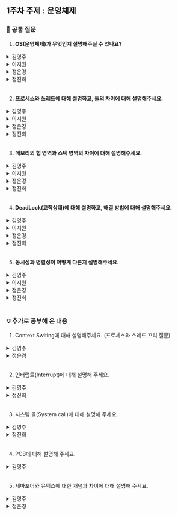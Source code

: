 ## 1주차 주제 : 운영체제

### 🎨 공통 질문 

1. **OS(운영체제)가 무엇인지 설명해주실 수 있나요?**

<details>
  <summary>김영주</summary>

  > 운영체제란 <u>하드웨어</u>를 사용하기 쉽게 만들어주는 인터페이스입니다. 사용자가 <u>효율적</u>으로 쓸 수 있게 <u>관리</u>해줍니다.

</details>

<details>
  <summary>이지원</summary>
  
  > 운영체제(OS, Operating System) : 컴퓨터 시스템의 핵심 소프트웨어로, 컴퓨터 하드웨어와 응용 프로그램 간의 상호작용을 관리하고 제어하는 역할
> 
</details>

<details>
  <summary>정은경</summary>
  
  > 운영체제는 사용자가 컴퓨터를 편리하고 효과적으로 사용할 수 있도록 환경을 제공하는 시스템 소프트웨어라고 할 수 있습니다.

</details>

<details>
  <summary>정진희</summary>
  
  > 운영체제(OS, Operating System)는 컴퓨터 시스템의 핵심 소프트웨어로 컴퓨터 하드웨어 자원을 관리하고, 사용자와 하드웨어 간의 상호 작용을 중재하고 제어하는 역할을 합니다.
</details>


</br>

2. **프로세스와 쓰레드에 대해 설명하고, 둘의 차이에 대해 설명해주세요.**

<details>
  <summary>김영주</summary>

  > <b>프로세스</b>란 <u>운영체제</u>로부터 자원을 할당받은 작업의 단위입니다. 운영 체제에서 각 개별로 <u>Code, Data, Stack, Heap</u>의 형식으로 할당 받습니다.</br></br> <b>스레드</b>란 <u>프로세스</u>가 할당받은 자원을 이용하는 실행 흐름의 단위입니다. 스레드는 <u>Stack</u>은 개별로 할당 받고, <u>Code, Data, Heap</u>은 자원을 공유합니다.

</br>

**✅ 해당 파트는 추가 질문이 들어오면 답할 예상 답안입니다.** 

> <b>멀티 프로세스</b>란 <u>하나의 프로그램</U>을 <u>여러 개의 프로세스로 구성</u>하여 각 프로세스가 <b>병렬적으로 작업을 수행</b>합니다. </br></br> <b>장점</b>으로는 안전성이 있고, <b>단점</b>으로는 각각 독립된 메모리 영역을 갖고 있어 <u>작업량이 많을수록 오버헤드가 발생</u>합니다. <u>Context Switching으로 인한 성능 저하도 발생</u>할 수 있습니다.

> <b>멀티 스레드</b>란 <u>하나의 응용 프로그램</u>에서 <u>여러 스레드를 구성</u>해 각 스레드가 <b>하나의 작업을 처리</b>하는 것입니다.</br></br>
<b>장점</b>으로는 독립적인 프로세스에 비해 공유 메모리만큼 시간, 자원 손실이 감소하고, 전역 변수와 정적 변수에 대한 자료 공유가 가능합니다.
<b>단점</b>으로는 안정성 문제, <b>하나의 스레드가 데이터 공간을 망가트리면, 모든 스레드가 작동 불능 상태가 됩니다.</b>
 
</details>

<details>
  <summary>이지원</summary>
  
  **프로세스**는 독립적인 실행 단위로, 메인 메모리(주기억장치)에 적재되어 실행되는 프로그램을 의미하고, **쓰레드**는 프로세스 내에서 실행되는 작은 실행 단위입니다.

프로세스는 메모리 영역을 다른 프로세스와 공유하지 않기 때문에 한 프로세스에서 오류가 생기더라도 다른 프로세스에 영향을 주지 않습니다.

반면 쓰레드는 메모리 영역을 공유하기 때문에 한 쓰레드에서 오류가 생기면 나머지 프로세스 내의 쓰레드에 영향을 줄 수 있습니다.
</details>

<details>
  <summary>정은경</summary>
  
  > 프로세스는 프로그램을 메모리 상에서 실행 중인 독립적인 작업 단위입니다. 스레드는 프로세스 안에서 실행되는 여러 흐름 단위입니다. </br>
  따라서 프로세스는 프로그램의 실행 단위이고 스레드는 프로세스 내부의 실행 흐름 단위입니다.
> 
</details>

<details>
  <summary>정진희</summary>
  <!-- 내용 -->
</details>

</br>

3. **메모리의 힙 영역과 스택 영역의 차이에 대해 설명해주세요.**

<details>
  <summary>김영주</summary>

> <b>HEAP 영역</b>은 <b>프로그래머가 자율적으로 메모리 크기를 할당</b>할 수 있는 영역입니다. 또한, 힙은 할당된 영역을 반납해줘야 하므로 <u>동적할당 영역</u>에 속합니다. 

> <b>STACK 영역</b>은 <b>지역변수가 할당되는 영역</b>으로 함수가 호출되면 할당되었습니다. <u>함수의 종료시 반납되는 영역</u>입니다.

</br>

**➕ HEAP과 STACK 영역 설명 추가로 덧붙일 수 있는 내용**

> HEAP 영역은 런타임 시 크기가 결정되며, 크기가 제한되어 있지 않습니다. 주소 할당은 낮은 주소에서 높은 주소로 채워집니다. </br></br> STACK 영역은 컴파일 시 크기가 결정됩니다. 주소 할당은 높은 주소에서 낮은 주소로 할당됩니다. 힙에 비해 빠르고, 종료에 따라 소멸되므로 별다른 관리가 필요 없습니다.

>메모리의 위쪽에 위치할수록 낮은 주소입니다. 

</details>

<details>
  <summary>이지원</summary>
  
  **힙 영역**은 프로그래머가 직접 공간을 할당, 해제하는 메모리 공간, new 연산자로 생성된 객체(동적으로 생성된 변수)가 저장되는 공간, 낮은 주소에서 높은 주소로 메모리 할당됨

**스택 영역**은 프로그램이 자동으로 사용하는 임시 메모리 영역, 지역 변수와 매개 변수가 함수 호출 시 저장되고, 함수 호출이 완료되면 메모리가 해제됨, 높은 주소에서 낮은 주소로 메모리 할당됨
</details>

<details>
  <summary>정은경</summary>

  > 힙과 스택은 컴파일 시 메모리가 할당되었다가 반납되는 영역입니다. </br>
  힙에는 동적으로 생성된 변수가 저장되고, 따로 크기가 제한되지 않습니다. 직접 생성된 변수가 저장되기에 직접 변수를 제거해주며 관리해줘야 합니다. </br>
  스택에는 지역변수, 매개변수가 저장됩니다. 힙과 달리 크기가 제한되어 있고, 함수가 종료되면 자동으로 소멸하기 때문에 따로 관리해줄 필요는 없습니다.
</details>

<details>
  <summary>정진희</summary>

> 스택 영역은 함수의 호출과 관련된 지역 변수와 매개 변수가 저장되는 영역입니다. </br>
컴파일 타임에 크기가 결정되며 함수의 호출로 할당되고, 호출이 완료되면 소멸합니다. </br>
메모리 관리(할당과 해제)가 자동으로 이루어지기에, 개발자가 별도로 관리하지 않아도 됩니다.</br>

> 힙 영역은 사용자가 직접 관리할 수 있는 메모리 영역으로 동적 메모리 할당이 이루어집니다.</br>
사용자에 의해 메모리 공간이 런타임에 동적으로 할당되고 해제됩니다.</br>
메모리 할당과 해제가 스택보다 복잡하고 느리며 개발자가 직접 메모리를 할당하고, 해제해야 합니다.
</details>

</br>

4. **DeadLock(교착상태)에 대해 설명하고, 해결 방법에 대해 설명해주세요.**

<details>
  <summary>김영주</summary>
  
> <b>데드락</b>이란 <u>두 개 이상의 프로세스나 스레드가 서로 자원을 얻지 못해서 다음 처리를 하지 못하는 상태 시스템적으로 한정된 자원을 여러 곳에서 사용하려고 할 때 발생</u>합니다. <b>무한히 다음 자원을 기다리게 되는 상태</b>를 말합니다.


> 데드락이 일어나는 경우에는 4가지의 발생 조건이 있습니다. </br></br>
• <b>상호 배제(Mutual exclusion) :</b> 자원은 한번에 한 프로세스만 사용할 수 있다.
</br>• <b>점유 대기(Hold and wait) :</b> 최소한 하나의 자원을 점유하고 있으면서 다른 프로세스에 할당되어 사용하고 있는 자원을 추가로 점유하기 위해 대기하는 프로세스가 존재해야 한다.
</br><b>• 비선점(No preemption) :</b> 다른 프로세스에 할당된 자원은 사용이 끝날 때까지 강제로 빼앗을 수 없다.
</br>• <b>순환 대기(Circular wait) :</b> 프로세스의 집합에서 순환 형태로 자원을 대기하고 있어야 한다. 

> 데드락을 예방과 회피하는 방법에는 3가지의 주된 방법이 있습니다.
</br></br>• <b>예방(prevention) :</b> 교착 상태 발생 조건 중 하나를 제거하면서 해결한다 (자원 낭비 엄청 심함)
</br>• <b>회피(avoidance) :</b> 교착 상태 발생 시 피해나가는 방법
</br>• <b>회복(Recovery) :</b> 교착 상태 일으킨 프로세스를 종료하거나, 할당된 자원을 해제시켜 회복시키는 방법

</details>

<details>
  <summary>이지원</summary>
  
  DeadLock(교착상태)은 두 개 이상의 프로세스나 쓰레드가 서로의 작업을 대기하며 무한히 진행하지 못하는 상태

DeadLock 발생 조건은 4가지 : 상호 배제, 점유 대기, 비선점, 순환 대기

- 상호 배제 : 한 자원에 여러 프로세스가 동시에 접근할 수 없다.
- 점유 대기 : 하나의 자원을 소유한 상태에서 다른 자원을 기다린다.
- 비선점 : 프로세스가 어떤 자원의 사용을 끝낼 때까지 프로세스의 자원을 뺏을 수 없다.
- 순환 대기 : 각 프로세스가 순환적으로 다음 프로세스가 요구하는 자원을 갖고 있다.

DeadLock 해결 방법 3가지 : 예방, 회피, 회복

- 예방 : 데드락의 발생조건 4가지 중 하나라도 발생하지 않게 하는 것, 자원 낭비가 심하다는 단점
- 회피 : 데드락 발생 가능성을 인정하면서도 적절하게 회피하는 방식
- 회복 : 시스템의 자원 할당 상태를 갖고 데드락이 발생했는지 여부를 탐색 후, 탐지했다면 데드락을 회복
</details>

<details>
  <summary>정은경</summary>

  > 두 개 이상의 작업이 서로 상대방의 작업이 끝나기만을 기다리고 있기 때문에 결과적으로 아무것도 완료되지 못한 상태입니다.
> 멀티 프로세스나 멀티 쓰레드 환경에서 여러 프로세스들이 한정된 자원을 사용하기 때문에 발생하곤 합니다.
</details>

<details>
  <summary>정진희</summary>
  
  > 교착 상태는 두 개 이상의 프로세스가 서로 자원을 기다리며 무한히 대기 상태에 빠지는 상황입니다.</br>
경쟁 상태에서 여러 프로세스가 자원을 확보하려 하기 때문에, 교착 상태로 이어질 수 있습니다.
</details>

</br>

5. **동시성과 병렬성이 어떻게 다른지 설명해주세요.**

<details>
  <summary>김영주</summary>

> <b>동시성</b>이란 <b>주기억장치에 여러 프로세스를 적재해서 Context Switching을 통해 동시에 실행되는 것 처럼 보이게 하는 것을 의미</b>합니다. <u>싱글 코어에서 멀티스레드를 동작시키기 위한 방식</u>입니다.

> <b>병렬성</b>이란 <b>실제로 동시에 여러 프로세스를 병렬적으로 실행하는 방식</b>입니다. 병렬적으로 실행하기 위해서는 <u>CPU가 멀티코어</u>여야 합니다. 

</details>

<details>
  <summary>이지원</summary>
  
  동시성 : 하나의 시스템이 여러 작업을 동시에 처리하는 것처럼 보이게 하는 것, 실제로는 동시에 실행되는 것이 아니라 한번의 하나의 작업만 처리해 번갈아 실행하는 것

병렬성 : 여러 작업을 실제로 동시에 처리하는 것

동시성은 싱글 코어에서 멀티 쓰레드를 동작 시키는 방식이고, 병렬성은 멀티 코어에서 멀티 쓰레드를 동작시키는 방식
</details>

<details>
  <summary>정은경</summary>
  <!-- 내용 -->
</details>

<details>
  <summary>정진희</summary>
  <!-- 내용 -->
</details>
  
</br>

### 💡 추가로 공부해 온 내용
1. Context Switing에 대해 설명해주세요. (프로세스와 스레드 꼬리 질문)

<details>
  <summary>김영주</summary>

  > <b>Context Switching</b>이란 <b>프로세스의 상태 정보를 저장하고 복원하는 일련의 과정</b>입니다. 프로세스는 각 독립된 메모리 영역을 할당받아 사용되므로, 캐시 메모리 초기화와 같은 무거운 작업이 진행되었을 때 오버헤드가 발생할 문제가 존재합니다.
</details>

<details>
  <summary>정은경</summary>
  
  > 여러 프로세스를 처리해야 하는 상황에서 현재 진행 중인 프로세스나 스레드의 상태를 pcb에 저장하고, 다음에 진행할 프로세스나 스레드의 상태값을 읽어 레지스터에 적재하는 과정입니다.
> 즉, 프로세스의 상태 정보를 저장하고 복원하는 일련의 과정입니다.
</details>

</br>

2. 인터럽트(Interrupt)에 대해 설명해 주세요.

<details>
  <summary>김영주</summary>
  
  > <b>Interrupt(인터럽트)</b>란 <b>프로그램을 실행하고 있는 도중에 입출력 요청 혹은 예외 상황을 처리해야 하면 실행하던 프로그램을 멈추고 CPU가 해당 작업을 처리하도록 하는 것을 의미</b>합니다.

</details>

<details>
  <summary>정진희</summary>
  
  > 인터럽트는 컴퓨터 시스템에서 현재 실행 중인 작업을 잠시 중단하고, 중요한 작업을 우선적으로 처리할 수 있도록 하는 신호입니다.
</details>


</br>

3. 시스템 콜(System call)에 대해 설명해 주세요.

<details>
  <summary>김영주</summary>
  
  > <b>시스템 콜(System call)</b>이란 <b>fork( ), exec( ), wait( )와 같은 것들은 Process 생성과 제어를 위한 것</b>입니다. <b>사용자나 응용프로그램이 커널에서 제공하는 기능을 사용하기 위한 인터페이스</b>입니다.

</details>

<details>
  <summary>정진희</summary>
  
  > 시스템 호출은 **응용 프로그램이 운영체제의 커널 기능을 사용하기 위해 호출하는 인터페이스**입니다. </br>
커널은 자원에 대한 직접 접근을 차단하기 때문에 자원을 이용하기 위한 시스템 호출이라는 인터페이스를 필요로 합니다.
</details>

</br>

4. PCB에 대해 설명해 주세요.
<details>
  <summary>김영주</summary>
  
> <b>PCB(Process Control Block)</b>란 <u>프로세스 메타데이터들을 저장해 놓는 곳이며, 한 PCB 안에는 한 프로세스의 정보가 담깁니다.</u> 한마디로 <b>프로세스를 관리하기 위한 정보를 포함하는 OS 커널의 자료 구조</b>입니다.

**➕ PCB 설명 추가로 덧붙일 수 있는 내용**

> <u>프로세스는 CPU를 할당받아 작업을 처리하다가, CPU를 선점 당하게 되면 진행 중이던 작업 내용을 PCB에 저장하고 CPU를 반환합니다. 이후에 다시 CPU를 할당받으면 PCB로 부터 진행이 끊겼던 부분에서 다시 작업을 실행합니다</u> 프로세스 식별자, 상태, PC(프로그램 카운터, 다음 실행할 명령의 주소 가르킴), 메모리 관리 정보 등을 가지고 있습니다.

</details>

</br>

5. 세마포어와 뮤텍스에 대한 개념과 차이에 대해 설명해 주세요.
<details>
  <summary>김영주</summary>
  
> <b>세마포어</b>란 <b>멀티프로그래밍 환경에서 공유 자원에 대한 접근을 제한하는 방법</b>입니다. <u>1개만 접근 가능하므로 반드시 락을 획득한 프로세스가 락을 해제</u>해야 합니다.

> <b>뮤텍스</b>란 <b>임계 구역을 가진 스레드들의 실행시간이 서로 겹치지 않고 각각 단독으로 실행되게 하는 기술</b>입니다. <u>현재 수행중인 프로세스가 아닌 다른 프로세스가 세마포어를 해제</u>할 수 있습니다.

> 이진 세마포어는 뮤텍스와 동일하다고 볼 수 있습니다. 이진 세마포어가 아닌 나머지 세마포어를 카운팅 세마포어라고 부릅니다.

> 세마포어와 뮤텍스의 차이점은 <b>세마포어는 공유 자원에 세마포어의 변수만큼 프로세스(or 쓰레드)가 접근할 수 있습니다.</b> 반면에 뮤텍스는 <b>오직 1개만의 프로세스(or 쓰레드)만 접근이 가능</b>합니다.

</details>

<details>
  <summary>정은경</summary>
  
> 멀티프로그래밍 환경에서 공유 자원에 대한 접근을 제한하는 방법입니다. 여러 개의 프로세스가 접근 가능한 공유자원을 관리하는 방식으로 뮤텍스가 될 수도 있습니다. 그리고 다른 프로세스가 세마포어를 해제할 수도 있습니다.

> 임계 구역을 가진 스레드들의 실행 시간이 서로 겹치지 않고 각각 단독으로 실행되게 하는 기술입니다. 한 번에 하나의 프로세스만 접근 가능하도록 공유 자원을 관리하는 방식입니다. 락을 획득한 프로세스만 락을 반환하도록 합니다. 
</br>

6. 페이징과 세그먼트 차이에 대해 설명해 주세요.
<details>
  <summary>김영주</summary>

> <b>페이징</b>이란 <b>고정 크기</b>이며, 메모리는 해당 페이지와 <u>동일한 크기의 프레임으로 분리</u>해서 <u>메인 메모리에 불연속적으로 저장하는 방식</u>입니다. <u>'내부단편화'</u>가 발생할 수 있습니다.

> <b>세그먼테이션</b>이란 <b>가변 크기</b>이며, <u>세그먼트로 분리하고 메모리에 적재</u>합니다. 주로 <u><b>논리적인 블록단위</b> 세그먼트로 Code, Data, Stack & Heap으로 분리</u>할 수 있습니다. 세그멘테이션 역시 <u>'외부 단편화'</u>가 발생합니다. 

</details>

<details>
  <summary>정은경</summary>

> 페이징은 외부 다편화와 압축 작업을 해소하기 위해 논리메모리라는 페이지를 사용한 방식입니다. 즉, 하나의 프로세스가 사용하는 메모리 공간이 연속적이어야 한다는 제약을 없애는 방식입니다. 내부 단편화 문제가 발생할 수도 있습니다.

> 세그멘테이션은 가변적인 크기의 논리적 단위인 세그멘크로 분할하는 방식입니다. 세그먼트 테이블에는 각 세그먼트의 물리주소와 세그먼트의 길이를 저장합니다. 외부 단편화 문제가 발생할 수도 있습니다.

</details>

</br>

7. 멀티 쓰레드와 멀티 프로세스를 비교해주세요.
<details>
  <summary>이지원</summary>

멀티 쓰레드 : 하나의 프로세스를 여러 개의 쓰레드로 구성해 자원을 공유하면서 작업을 수행하는 것

멀티 프로세스 : 하나의 프로그램을 여러개의 프로세스로 구성해 프로세스가 병렬적으로 작업을 수행하는 것

멀티 쓰레드는 멀티 프로세스보다 적은 메모리 공간을 차지하고 문맥 전환이 빠르다는 장점이 있지만, 하나의 쓰레드에 문제가 생기면 전체 쓰레드가 영향을 받는다는 점과 동기화 문제가 있음

멀티 프로세스는 하나의 프로세스가 죽어도 다른 프로세스에 영향을 끼치지 않고 계속 실행된다는 장점이 있지만, 멀티 쓰레드보다 많은 메모리 공간과 CPU 시간을 차지한다는 단점이 있음
</details>

</br>

8. 멀티 쓰레드 환경에서의 주의해야 할 점에 대해 설명할 수 있나요?
<details>
  <summary>이지원</summary>
  
다수의 쓰레드가 공유 데이터에 동시에 접근하는 경우 상호 배제 또는 동기화 기법을 통해 동시성 문제 또는 교착 상태가 발생하지 않도록 주의

- 동기화 기법 : 한 쓰레드가 진행 중인 작업을 다른 쓰레드가 간섭하지 못하도록 막는 것
</details>

</br>

9. Blocking과 Non-Blocking에 대해 설명해주세요.
<details>
  <summary>이지원</summary>
  
Blocking : A 함수가 B 함수를 호출할 때, B 함수가 자신의 작업이 종료되기 전까지 A 함수에게 제어권을 돌려주지 않는 것, B 함수가 종료될 때까지 A 함수는 다른 일을 수행할 수 없음

Non-Blocking : A 함수가 B 함수를 호출할 때, 제어권은 A 함수가 그대로 가지고 있는 것, A 함수는 계속 제어권을 가지고 있기 때문에 B 함수를 호출한 이후에도 다른 일 수행 가능
</details>

</br>

10. 동기와 비동기의 차이에 대해 설명해주세요.
<details>
  <summary>이지원</summary>
  
동기 : 동시에 일어난다는 뜻으로, 요청과 그 결과가 동시에 일어난다는 약속

비동기 : 동시에 일어나지 않음을 의미하며, 요청과 결과가 동시에 일어나지 않을 것이라는 약속

동기는 요청을 하면 시간이 얼마가 걸리든지 요청한 자리에서 결과가 주어져야 하므로 설계가 간단하지만 결과가 주어질 때까지 아무것도 못하고 대기해야 함

비동기는 동기보다 복잡한 방식이지만, 그 시간동안 다른 작업이 가능하므로 자원을 효율적으로 사용할 수 있음
</details>

</br>

11. 선점(preemption)과 비선점(non-preemption)이 무엇인지 설명해주세요.
<details>
  <summary>이지원</summary>
  
선점 방식은 하나의 프로세스가 다른 프로세스 대신 CPU를 차지할 수 있음

비선점 방식은 하나의 프로세스가 끝나지 않으면 다른 프로세스는 CPU를 사용할 수 없음
</details>

</br>

12. 커널이 무엇인지 설명해주세요.
<details>
  <summary>정진희</summary>
  
> **메모리에 항상 상주하는 운영체제의 핵심 부분**을 커널(Kernel)이라고 합니다. </br>
커널은 프로세스 관리, 메모리 관리, 저장장치 관리와 같은 핵심적인 기능을 담당합니다.
</details>

</br>

### 💫 공부한 내용 정리한 링크
| 이름 | 블로그 링크 |
|------|--------------|
|김영주|<a href="https://kimeyou.tistory.com/124" target="_blank">Ctrl 또는 Command 눌러서 새 창에서 열기</a>|
|이지원|<a href="OS_jiwon_1028.md" target="_blank">github md파일</a>|
|정은경|<a href="https://velog.io/@jeg1124/series/%EC%9A%B4%EC%98%81%EC%B2%B4%EC%A0%9C" target="_blank">블로그 링크</a>|
|정진희|<a href="https://velog.io/@jjh0526/%EC%8B%A0%EC%9E%85-%EA%B0%9C%EB%B0%9C%EC%9E%90-%EA%B8%B0%EC%88%A0-%EB%A9%B4%EC%A0%91-%EB%8C%80%EB%B9%84-%EA%B0%9C%EB%85%90-%EC%A0%95%EB%A6%AC-%EC%9A%B4%EC%98%81%EC%B2%B4%EC%A0%9C" target="_blank">블로그 링크</a>|
